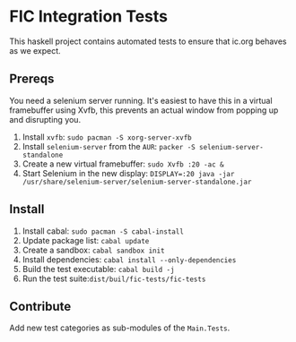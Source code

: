 FIC Integration Tests
======================

This haskell project contains automated tests to ensure that ic.org behaves as
we expect.

Prereqs
--------

You need a selenium server running. It's easiest to have this in a virtual
framebuffer using Xvfb, this prevents an actual window from popping up and
disrupting you.

1. Install `xvfb`: `sudo pacman -S xorg-server-xvfb`
1. Install `selenium-server` from the `AUR`: `packer -S selenium-server-standalone`
1. Create a new virtual framebuffer: `sudo Xvfb :20 -ac &`
1. Start Selenium in the new display:
    `DISPLAY=:20 java -jar /usr/share/selenium-server/selenium-server-standalone.jar`

Install
--------

1. Install cabal: `sudo pacman -S cabal-install`
1. Update package list: `cabal update`
1. Create a sandbox: `cabal sandbox init`
1. Install dependencies: `cabal install --only-dependencies`
1. Build the test executable: `cabal build -j`
1. Run the test suite:`dist/buil/fic-tests/fic-tests`

Contribute
-----------

Add new test categories as sub-modules of the `Main.Tests`.
